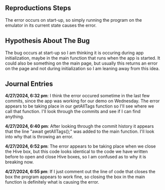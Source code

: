 ## Reproductions Steps
The error occurs on start-up, so simply running the program on the emulator in its current state causes the error.
## Hypothesis About The Bug
The bug occurs at start-up so I am thinking it is occuring during app initialization, maybe in the main function that runs when the app is started. It could also be something on the main page, but usually this
returns an error on the page and not during initialization so I am leaning away from this idea.
## Journal Entries
**4/27/2024, 6:32 pm**: I think the error occured sometime in the last few commits, since the app was working for our demo on Wednesday. The error appears to be taking place in our getAllTags function so I'll see where we call that function. I'll look through the commits and see if I can find anything. 

**4/27/2024, 6:40 pm**: After looking through the commit history it appears that the line "await getAllTags();" was added to the main function. I'll look into why that is throwing an error.

**4/27/2024, 6:52 pm**: The error appears to be taking place when we close the Hive box, but this code looks identical to the code we have written before to open and close Hive boxes, so I am confused as to why it is breaking now. 

**4/27/2024, 6:55 pm**: If I just comment out the line of code that closes the box the program appears to work fine, so closing the box in the main function is definitely what is causing the error.
